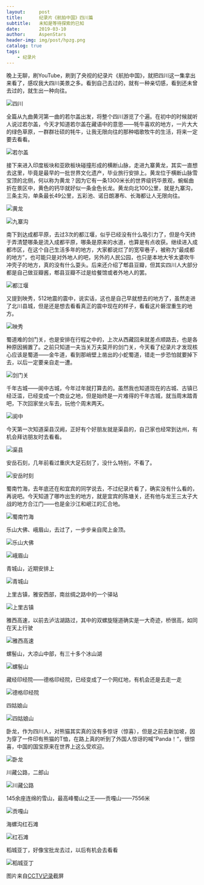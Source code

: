 ```yaml
---
layout:     post
title:      纪录片《航拍中国》四川篇
subtitle:   未知是等待探索的已知
date:       2019-03-10
author:     AspenStars
header-img: img/post/hpzg.png
catalog: true
tags:
    - 纪录片
---
```


晚上无聊，刷YouTube，刷到了央视的纪录片《航拍中国》，就把四川这一集拿出来看了，感叹我大四川美景之多。看到自己去过的，就有一种亲切感，看到还未曾去过的，就生出一种向往。

![四川](../img/post/hpzgsc.png)

全篇从九曲黄河第一曲的若尔盖出发，将整个四川游览了个遍。在初中的时候就听人说过若尔盖，今天才知道若尔盖在藏语中的意思——牦牛喜欢的地方，一片大大的绿色草原，一群群壮硕的牦牛，让我无限向往的那种唱歌牧牛的生活，将来一定要去看看。

![若尔盖](../img/post/hpzgreg.png)

接下来进入印度板块和亚欧板块碰撞形成的横断山脉，走进九寨黄龙，其实一直想去这里，毕竟是最早的一批世界文化遗产，毕业旅行安排上。黄龙位于横断山脉雪宝顶的北侧，何以称为黄龙？因为它有一条1300米长的世界级钙华景观，蜿蜒曲折在景区中，黄色的钙华就好似一条金色长龙。黄龙向北100公里，就是九寨沟，三条主沟，单条最长49公里，五彩池、诺日朗瀑布、长海都让人无限向往。

![黄龙](../img/post/hpzghl.png)

![九寨沟](../img/post/hpzgjzg.png)

南下到达成都平原，去过3次的都江堰，似乎已经没有什么吸引力了，但是今天终于弄清楚哪条是流入成都平原，哪条是原来的水道，也算是有点收获。继续进入成都市区，在这个自己生活多年的地方，大家都说烂了的宽窄巷子，被称为“最成都的地方”，也可能只是对外地人的吧，另外的人民公园，也只是本地大爷太婆吹牛冲壳子的地方，真的没有什么耍头。后来还介绍了郫县豆瓣，但其实四川人大部分都是自己做豆瓣酱，郫县豆瓣不过是给餐馆或者外地人的罢。

![都江堰](../img/post/hpzgdjy.png)

又提到映秀，512地震的震中，说实话，这也是自己早就想去的地方了，虽然走进了北川县城，但是还是想去看看真正的震中现在的样子，看看这片磐涅重生的地方。

![映秀](../img/post/hpzgyx.png)

蜀道难的剑门关，也是安排在行程之中的，上次从西藏回来就差点顺路去，也是各种原因搁置了。之前只知道一夫当关万夫莫开的剑门关，今天看了纪录片才发现核心应该是蜀道——金牛道，看到那峭壁上凿出的小蛇蜀道，错走一步恐怕就要掉下去，以后一定要亲自走一遭。

![剑门关](../img/post/hpzgjmg.png)

千年古城——阆中古城，今年过年就打算去的。虽然我也知道现在的古城、古镇已经泛滥，已经变成一个商业之地，但是始终是一片难得的千年古城，就当周末踏青吧，下次回家坐火车去，玩他个周末两天。

![阆中](../img/post/hpzglz.png)

今天第一次知道渠县汉阙，正好有个好朋友就是渠县的，自己家也经常到达州，有机会拜访朋友时去看看。

![渠县](../img/post/hpzgqx.png)

安岳石刻，几年前看过重庆大足石刻了，没什么特别，不看了。

![安岳时刻](../img/post/hpzgaysk.png)

蜀南竹海，去年底还在和宜宾的同学说去，不过纪录片看了，确实没有什么看的，再说吧。今天知道了哪咋出生的地方，就是宜宾的陈塘关，还有他与龙王三太子大战的地方合江门——也是金沙江和岷江的汇合地。

![蜀南竹海](../img/post/hpzgyb.png)

乐山大佛、峨眉山，去过了，一步步亲自爬上金顶。

![乐山大佛](../img/post/hpzgls.png)

![峨眉山](../img/post/hpzgems.png)

青城山，近期安排上

![青城山](../img/post/hpzgqcs.png)

上里古镇，雅安西部，南丝绸之路中的一个驿站

![上里古镇](../img/post/hpzgslgz.png)

雅西高速，以前去泸沽湖路过，其中的双螺旋隧道确实是一大奇迹，桥很高，如同在天上行驶

![雅西高速](../img/post/hpzgyxgs.png)

螺髻山，大凉山中部，有三十多个冰山湖

![螺髻山](../img/post/hpzgljs.png)

藏经印经院——德格印经院，已经变成了一个网红地，有机会还是去走一走

![德格印经院](../img/post/hpzgdg.png)

四姑娘山

![四姑娘山](../img/post/hpzgsgn.png)

卧龙，作为四川人，对熊猫其实真的没有多惊讶（惊喜），但是之前去新加坡，因为穿了一件印有熊猫的T恤，在路上真的听到了外国人惊讶的喊“Panda！“，很惊喜，中国的国宝原来在世界上这么受欢迎。

![卧龙](../img/post/hpzgwl.png)

川藏公路，二郎山

![川藏公路](../img/post/hpzgczgl.png)

145余座连绵的雪山，最高峰蜀山之王——贡嘎山——7556米

![贡嘎山](../img/post/hpzgggs.png)

海螺沟红石滩

![红石滩](../img/post/hpzghlg.png)

稻城亚丁，好像宝批龙去过，以后有机会去看看

![稻城亚丁](../img/post/hpzgdcyd.png)

图片来自[CCTV记录](https://www.youtube.com/watch?v=ofkIVRGouFc&list=PLwXMmy5fUrVwpfSdfM8WBNn9HdC-wS8NC&index=7&t=0s)截屏

